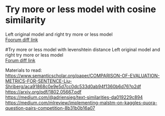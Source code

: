 # Try more or less model with cosine similarity
Left original model and right try more or less model  
[Foorum diff link](https://www.diffchecker.com/PYFcYg5w) 

#Try more or less model with levenshtein distance
Left original model and right try more or less model  
[Forum diff link](https://www.diffchecker.com/rywl3zbO)

Materials to read:  
https://www.semanticscholar.org/paper/COMPARISON-OF-EVALUATION-METRICS-FOR-SENTENCE-Liu-Shriberg/aca91868c0e9e5d7cc0dc533d0ab94f1360b6d76?p2df  
https://arxiv.org/pdf/1802.05667.pdf  
https://medium.com/@adriensieg/text-similarities-da019229c894  
https://medium.com/mlreview/implementing-malstm-on-kaggles-quora-question-pairs-competition-8b31b0b16a07